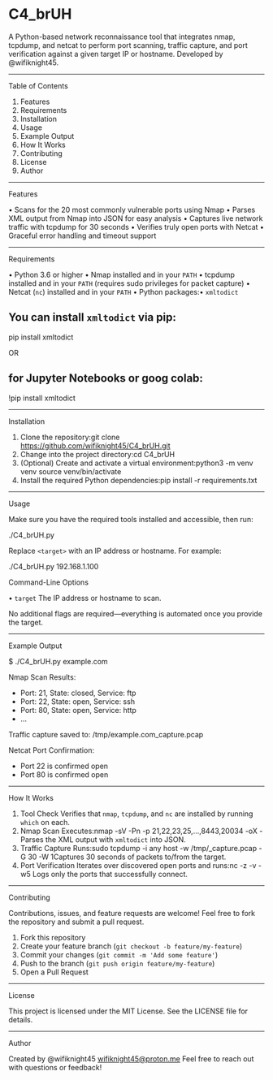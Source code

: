 # C4_brUH

A Python-based network reconnaissance tool that integrates nmap, tcpdump, and netcat to perform port scanning, traffic capture, and port verification against a given target IP or hostname. Developed by @wifiknight45.

---

Table of Contents

1. Features
2. Requirements
3. Installation
4. Usage
5. Example Output
6. How It Works
7. Contributing
8. License
9. Author


---

Features

• Scans for the 20 most commonly vulnerable ports using Nmap
• Parses XML output from Nmap into JSON for easy analysis
• Captures live network traffic with tcpdump for 30 seconds
• Verifies truly open ports with Netcat
• Graceful error handling and timeout support


---

Requirements

• Python 3.6 or higher
• Nmap installed and in your `PATH`
• tcpdump installed and in your `PATH` (requires sudo privileges for packet capture)
• Netcat (`nc`) installed and in your `PATH`
• Python packages:• `xmltodict`



## You can install `xmltodict` via pip:

pip install xmltodict

OR
## for Jupyter Notebooks or goog colab:

!pip install xmltodict

---

Installation

1. Clone the repository:git clone https://github.com/wifiknight45/C4_brUH.git
2. Change into the project directory:cd C4_brUH
3. (Optional) Create and activate a virtual environment:python3 -m venv venv
source venv/bin/activate
4. Install the required Python dependencies:pip install -r requirements.txt


---

Usage

Make sure you have the required tools installed and accessible, then run:

./C4_brUH.py <target>

Replace `<target>` with an IP address or hostname. For example:

./C4_brUH.py 192.168.1.100

Command-Line Options

• `target`
The IP address or hostname to scan.


No additional flags are required—everything is automated once you provide the target.

---

Example Output

$ ./C4_brUH.py example.com

Nmap Scan Results:
  - Port: 21, State: closed, Service: ftp
  - Port: 22, State: open, Service: ssh
  - Port: 80, State: open, Service: http
  - …

Traffic capture saved to: /tmp/example.com_capture.pcap

Netcat Port Confirmation:
  - Port 22 is confirmed open
  - Port 80 is confirmed open

---

How It Works

1. Tool Check
Verifies that `nmap`, `tcpdump`, and `nc` are installed by running `which` on each.
2. Nmap Scan
Executes:nmap -sV -Pn -p 21,22,23,25,…,8443,20034 <target> -oX -Parses the XML output with `xmltodict` into JSON.
3. Traffic Capture
Runs:sudo tcpdump -i any host <target> -w /tmp/<target>_capture.pcap -G 30 -W 1Captures 30 seconds of packets to/from the target.
4. Port Verification
Iterates over discovered open ports and runs:nc -z -v -w5 <target> <port>Logs only the ports that successfully connect.


---

Contributing

Contributions, issues, and feature requests are welcome! Feel free to fork the repository and submit a pull request.

1. Fork this repository
2. Create your feature branch (`git checkout -b feature/my-feature`)
3. Commit your changes (`git commit -m 'Add some feature'`)
4. Push to the branch (`git push origin feature/my-feature`)
5. Open a Pull Request


---

License

This project is licensed under the MIT License. See the LICENSE file for details.

---

Author

Created by @wifiknight45
wifiknight45@proton.me
Feel free to reach out with questions or feedback!
